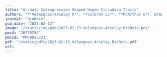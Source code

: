 ```yaml
---
title: "Archaic Introgression Shaped Human Circadian Traits"
authors: "**Velazquez-Arcelay K**, **Colbran LL**, **McArthur E**, Brand C, **Rinker D**, Siemann J, McMahon D, **Capra JA.**"
journal: "bioRxiv"
pub_date: "2023-02-13"
image: "/static/img/pub/2023-02-13_Velazquez-Arcelay_bioRxiv.png"
pmid: "36778254"
pmcid: "PMC9915721"
pdf: "/static/pdfs/2023-02-13_Velazquez-Arcelay_bioRxiv.pdf"
url: 
---
```

